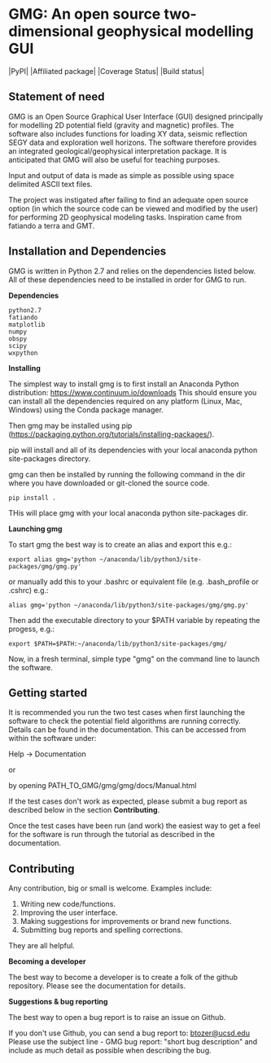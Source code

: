 GMG: An open source two-dimensional geophysical modelling GUI
=============================================================

|PyPI| |Affiliated package| |Coverage Status| |Build status|

Statement of need
-----------------

GMG is an Open Source Graphical User Interface (GUI) designed principally for modelling
2D potential field (gravity and magnetic) profiles. The software also includes 
functions for loading XY data, seismic reflection SEGY data and exploration well horizons.
The software therefore provides an integrated geological/geophysical interpretation
package. It is anticipated that GMG will also be useful for teaching purposes.

Input and output of data is made as simple as possible using space delimited
ASCII text files.

The project was instigated after failing to find an adequate open source option
(in which the source code can be viewed and modified by the user) for performing 2D 
geophysical modeling tasks. Inspiration came from fatiando a terra and GMT.


Installation and Dependencies
------------------------------
GMG is written in Python 2.7 and relies on the dependencies listed below. 
All of these dependencies need to be installed in order for GMG to run.


**Dependencies**

    python2.7
    fatiando
    matplotlib
    numpy
    obspy
    scipy
    wxpython


**Installing**

The simplest way to install gmg is to first install an Anaconda Python 
distribution: https://www.continuum.io/downloads
This should ensure you can install all the dependencies required  on 
any platform (Linux, Mac, Windows) using the Conda package manager.

Then gmg may be installed using pip (https://packaging.python.org/tutorials/installing-packages/).

pip will install and all of its dependencies with your local
anaconda python site-packages directory.

gmg can then be installed by running the following command in the dir where you have downloaded or git-cloned the source code. 

    pip install .

THis will place gmg with your local anaconda python site-packages dir.

**Launching gmg**

To start gmg the best way is to create an alias and export this e.g.:

    export alias gmg='python ~/anaconda/lib/python3/site-packages/gmg/gmg.py'

or manually add this to your .bashrc or equivalent file (e.g. .bash_profile or .cshrc) e.g.:
    
    alias gmg='python ~/anaconda/lib/python3/site-packages/gmg/gmg.py'

Then add the executable directory to your $PATH variable by repeating the progess, e.g.:
    
    export $PATH=$PATH:~/anaconda/lib/python3/site-packages/gmg/

Now, in a fresh terminal, simple type "gmg" on the command line to launch the software.


Getting started
---------------

It is recommended you run the two test cases when first launching the software
to check the potential field algorithms are running correctly.
Details can be found in the documentation. This can be accessed from within
the software under:

Help -> Documentation

or

by opening PATH_TO_GMG/gmg/gmg/docs/Manual.html

If the test cases don't work as expected, please submit a bug report as described
below in the section **Contributing**.

Once the test cases have been run (and work) the easiest way to get a feel for the 
software is run through the tutorial as described in the documentation.


Contributing
------------

Any contribution, big or small is welcome. Examples include:

1. Writing new code/functions.
2. Improving the user interface.
3. Making suggestions for improvements or brand new functions.
4. Submitting bug reports and spelling corrections.

They are all helpful.

**Becoming a developer**

The best way to become a developer is to create a folk of the github repository.
Please see the documentation for details.

**Suggestions & bug reporting**

The best way to open a bug report is to raise an issue on Github.

If you don't use Github, you can send a bug report to: btozer@ucsd.edu
Please use the subject line - GMG bug report: "short bug description"
and include as much detail as possible when describing the bug.
